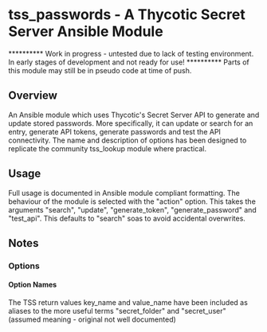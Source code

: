 # tss_passwords - A Thycotic Secret Server Ansible Module
********** Work in progress - untested due to lack of testing environment. In early stages of development and not ready for use! **********
Parts of this module may still be in pseudo code at time of push.
## Overview
An Ansible module which uses Thycotic's Secret Server API to generate and update stored passwords. More specifically, it can update or search for an entry, generate API tokens, generate passwords and test the API connectivity.
The name and description of options has been designed to replicate the community tss_lookup module where practical.

## Usage
Full usage is documented in Ansible module compliant formatting.
The behaviour of the module is selected with the "action" option. This takes the arguments "search", "update", "generate_token", "generate_password" and "test_api". This defaults to "search" soas to avoid accidental overwrites.

## Notes
### Options
#### Option Names
The TSS return values key_name and value_name have been included as aliases to the more useful terms "secret_folder" and "secret_user" (assumed meaning - original not well documented)
